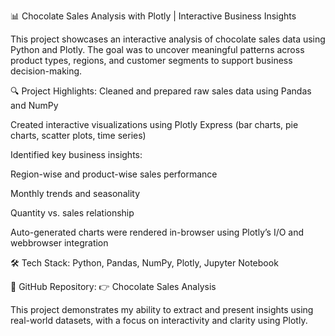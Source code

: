 📊 Chocolate Sales Analysis with Plotly | Interactive Business Insights

This project showcases an interactive analysis of chocolate sales data using Python and Plotly. The goal was to uncover meaningful patterns across product types, regions, and customer segments to support business decision-making.

🔍 Project Highlights:
Cleaned and prepared raw sales data using Pandas and NumPy

Created interactive visualizations using Plotly Express (bar charts, pie charts, scatter plots, time series)

Identified key business insights:

Region-wise and product-wise sales performance

Monthly trends and seasonality

Quantity vs. sales relationship

Auto-generated charts were rendered in-browser using Plotly’s I/O and webbrowser integration

🛠 Tech Stack:
Python, Pandas, NumPy, Plotly, Jupyter Notebook

📂 GitHub Repository:
👉 Chocolate Sales Analysis

This project demonstrates my ability to extract and present insights using real-world datasets, with a focus on interactivity and clarity using Plotly.
